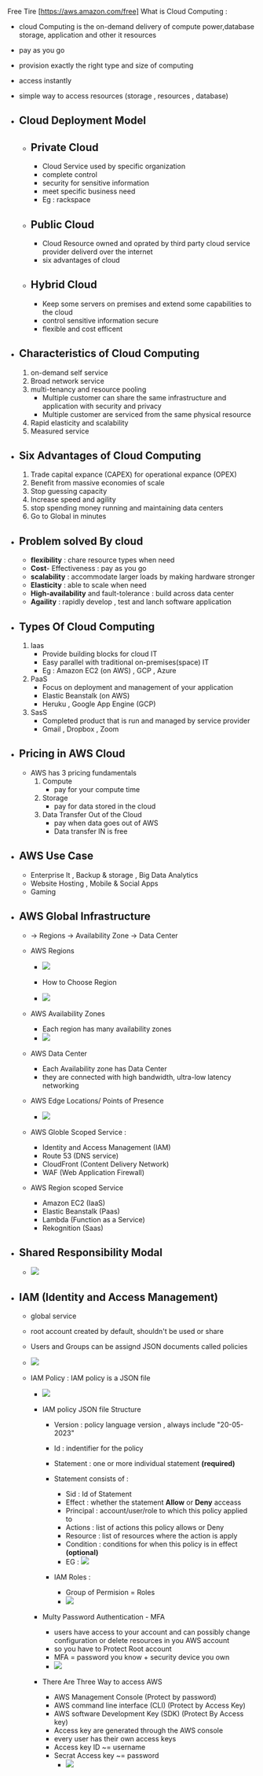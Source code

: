 Free Tire [https://aws.amazon.com/free]
What is Cloud Computing :

- cloud Computing is the on-demand delivery of compute power,database storage, application and other it resources
- pay as you go
- provision exactly the right type and size of computing
- access instantly
- simple way to access resources (storage , resources , database)

- ## Cloud Deployment Model

  - ## Private Cloud

    - Cloud Service used by specific organization
    - complete control
    - security for sensitive information
    - meet specific business need
    - Eg : rackspace

  - ## Public Cloud

    - Cloud Resource owned and oprated by third party cloud service provider deliverd over the internet
    - six advantages of cloud

  - ## Hybrid Cloud
    - Keep some servers on premises and extend some capabilities to the cloud
    - control sensitive information secure
    - flexible and cost efficent

- ## Characteristics of Cloud Computing

  1. on-demand self service
  2. Broad network service
  3. multi-tenancy and resource pooling
     - Multiple customer can share the same infrastructure and application with security and privacy
     - Multiple customer are serviced from the same physical resource
  4. Rapid elasticity and scalability
  5. Measured service

- ## Six Advantages of Cloud Computing

  1. Trade capital expance (CAPEX) for operational expance (OPEX)
  2. Benefit from massive economies of scale
  3. Stop guessing capacity
  4. Increase speed and agility
  5. stop spending money running and maintaining data centers
  6. Go to Global in minutes

- ## Problem solved By cloud

  - **flexibility** : chare resource types when need
  - **Cost**- Effectiveness : pay as you go
  - **scalability** : accommodate larger loads by making hardware stronger
  - **Elasticity** : able to scale when need
  - **High-availability** and fault-tolerance : build across data center
  - **Agaility** : rapidly develop , test and lanch software application

- ## Types Of Cloud Computing

  1. Iaas
     - Provide building blocks for cloud IT
     - Easy parallel with traditional on-premises(space) IT
     - Eg : Amazon EC2 (on AWS) , GCP , Azure
  2. PaaS
     - Focus on deployment and management of your application
     - Elastic Beanstalk (on AWS)
     - Heruku , Google App Engine (GCP)
  3. SasS
     - Completed product that is run and managed by service provider
     - Gmail , Dropbox , Zoom

- ## Pricing in AWS Cloud

  - AWS has 3 pricing fundamentals
    1. Compute
       - pay for your compute time
    2. Storage
       - pay for data stored in the cloud
    3. Data Transfer Out of the Cloud
       - pay when data goes out of AWS
       - Data transfer IN is free

- ## AWS Use Case

  - Enterprise It , Backup & storage , Big Data Analytics
  - Website Hosting , Mobile & Social Apps
  - Gaming

- ## AWS Global Infrastructure

  - -> Regions -> Availability Zone -> Data Center
  - AWS Regions

    - <img src="https://github-production-user-asset-6210df.s3.amazonaws.com/125016923/241858150-a8ed3c72-97df-4d93-b3f9-cf9c03b91860.png" />

    - How to Choose Region
    - <img src="./assets/region.png" />

  - AWS Availability Zones
    - Each region has many availability zones
    - <img src="./assets/availabelity%20zone.png" />
  - AWS Data Center
    - Each Availability zone has Data Center
    - they are connected with high bandwidth, ultra-low latency networking
  - AWS Edge Locations/ Points of Presence

    - <img src="./assets/point_of_present.png" />

  - AWS Globle Scoped Service :

    - Identity and Access Management (IAM)
    - Route 53 (DNS service)
    - CloudFront (Content Delivery Network)
    - WAF (Web Application Firewall)

  - AWS Region scoped Service
    - Amazon EC2 (IaaS)
    - Elastic Beanstalk (Paas)
    - Lambda (Function as a Service)
    - Rekognition (Saas)

- ## Shared Responsibility Modal

  - <img src="./assets/shared_reponce_model.png" />

- ## IAM (Identity and Access Management)

  - global service
  - root account created by default, shouldn't be used or share
  - Users and Groups can be assignd JSON documents called policies
  - <img src="./assets/i_am_permission.png" />
  - IAM Policy : IAM policy is a JSON file

    - <img src="./assets/iam_policy.png" />

    - IAM policy JSON file Structure

      - Version : policy language version , always include "20-05-2023"
      - Id : indentifier for the policy
      - Statement : one or more individual statement **(required)**
      - Statement consists of :

        - Sid : Id of Statement
        - Effect : whether the statement **Allow** or **Deny** acceass
        - Principal : account/user/role to which this policy applied to
        - Actions : list of actions this policy allows or Deny
        - Resource : list of resources where the action is apply
        - Condition : conditions for when this policy is in effect **(optional)**
        - EG : <img src="./assets/iam_policy_json.png" />

      - IAM Roles :
        - Group of Permision = Roles
        - <img src="./assets/aws_cli.png" />

    - Multy Password Authentication - MFA

      - users have access to your account and can possibly change configuration or delete resources in you AWS account
      - so you have to Protect Root account
      - MFA = password you know + security device you own
      - <img src="./assets/mfa_type.png" />

    - There Are Three Way to access AWS
      - AWS Management Console (Protect by password)
      - AWS command line interface (CLI) (Protect by Access Key)
      - AWS software Development Key (SDK) (Protect By Access key)
      - Access key are generated through the AWS console
      - every user has their own access keys
      - Access key ID ~= username
      - Secrat Access key ~= password
        - <img src="./assets/aws_cli.png" />
